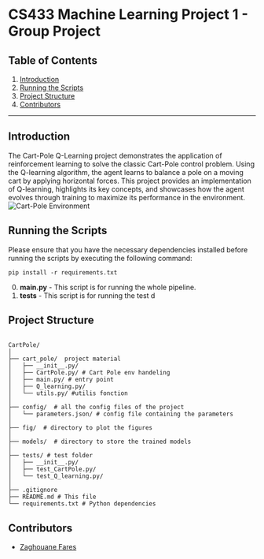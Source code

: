 # CS433 Machine Learning Project 1 - Group Project

## Table of Contents

1. [Introduction](#introduction)
2. [Running the Scripts](#running-the-scripts)
3. [Project Structure](#project-structure)
4. [Contributors](#contributors)

---

## Introduction

The Cart-Pole Q-Learning project demonstrates the application of reinforcement learning to solve the classic Cart-Pole control problem. Using the Q-learning algorithm, the agent learns to balance a pole on a moving cart by applying horizontal forces. This project provides an implementation of Q-learning, highlights its key concepts, and showcases how the agent evolves through training to maximize its performance in the environment.
![Cart-Pole Environment](fig/cartpole.png)


## Running the Scripts

Please ensure that you have the necessary dependencies installed before running the scripts by executing the following
command:

```shell
pip install -r requirements.txt
```


0. **main.py** - This script is for running the whole pipeline.
1. **tests** - This script is for running the test d

## Project Structure

```

CartPole/
│
├── cart_pole/  project material
│   ├── __init__.py/  
│   ├── CartPole.py/ # Cart Pole env handeling  
│   ├── main.py/ # entry point 
│   ├── Q_learning.py/  
│   └── utils.py/ #utilis fonction
│
├── config/  # all the config files of the project
│   └── parameters.json/ # config file containing the parameters
│
├── fig/  # directory to plot the figures
│
├── models/  # directory to store the trained models
│   
├── tests/ # test folder
│   ├── __init__.py/  
│   ├── test_CartPole.py/ 
│   └── test_Q_learning.py/ 
│   
├── .gitignore
├── README.md # This file
└── requirements.txt # Python dependencies
```


## Contributors

- [Zaghouane Fares](https://github.com/faresZzz)